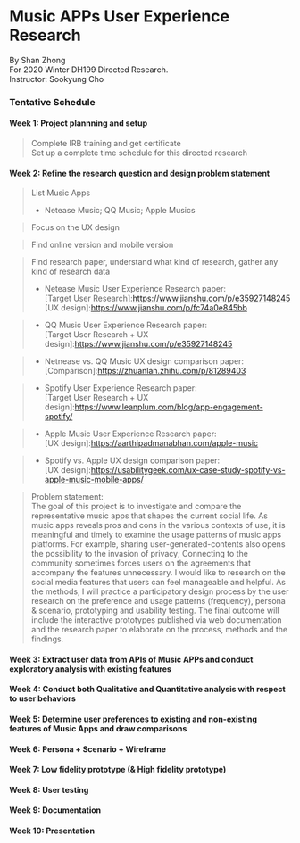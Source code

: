 Music APPs User Experience Research
============================
By Shan Zhong <br>
For 2020 Winter DH199 Directed Research. <br>
Instructor: Sookyung Cho

### Tentative Schedule
#### Week 1: Project plannning and setup
> Complete IRB training and get certificate <br>
> Set up a complete time schedule for this directed research <br>

#### Week 2: Refine the research question and design problem statement
> List Music Apps <br>
>* Netease Music; QQ Music; Apple Musics <br>

> Focus on the UX design <br>

> Find online version and mobile version <br>

> Find research paper, understand what kind of research, gather any kind of research data <br>
>* Netease Music User Experience Research paper:<br>
>[Target User Research]:https://www.jianshu.com/p/e35927148245 <br>
>[UX design]:https://www.jianshu.com/p/fc74a0e845bb <br>

>* QQ Music User Experience Research paper:<br>
>[Target User Research + UX design]:https://www.jianshu.com/p/e35927148245 <br>

>* Netnease vs. QQ Music UX design comparison paper: <br>
>[Comparison]:https://zhuanlan.zhihu.com/p/81289403 <br>

>* Spotify User Experience Research paper:<br>
>[Target User Research + UX design]:https://www.leanplum.com/blog/app-engagement-spotify/ <br>

>* Apple Music User Experience Research paper:<br>
>[UX design]:https://aarthipadmanabhan.com/apple-music <br>

>* Spotify vs. Apple UX design comparison paper:<br>
>[UX design]:https://usabilitygeek.com/ux-case-study-spotify-vs-apple-music-mobile-apps/ <br>

> Problem statement: <br>
> The goal of this project is to investigate and compare the representative music apps that shapes the current social life.
As music apps reveals pros and cons in the various contexts of use, it is meaningful and timely to examine the usage patterns of music apps platforms. For example, sharing user-generated-contents also opens the possibility to the invasion of privacy; Connecting to the community sometimes forces users on the agreements that accompany the features unnecessary. I would like to research on the social media features that users can feel manageable and helpful. As the methods, I will practice a participatory design process by the user research on the preference and usage patterns (frequency), persona & scenario, prototyping and usability testing. The final outcome will include the interactive prototypes published via web documentation and the research paper to elaborate on the process, methods and the findings.

#### Week 3: Extract user data from APIs of Music APPs and conduct exploratory analysis with existing features

#### Week 4: Conduct both Qualitative and Quantitative analysis with respect to user behaviors

#### Week 5: Determine user preferences to existing and non-existing features of Music Apps and draw comparisons

#### Week 6: Persona + Scenario + Wireframe

#### Week 7: Low fidelity prototype (& High fidelity prototype)

#### Week 8: User testing

#### Week 9: Documentation

#### Week 10: Presentation

